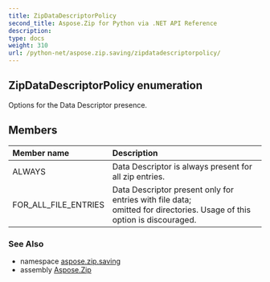 ```yaml
---
title: ZipDataDescriptorPolicy
second_title: Aspose.Zip for Python via .NET API Reference
description: 
type: docs
weight: 310
url: /python-net/aspose.zip.saving/zipdatadescriptorpolicy/
---
```


## ZipDataDescriptorPolicy enumeration

Options for the Data Descriptor presence.

## Members
| Member name | Description |
| :- | :- |
|ALWAYS|Data Descriptor is always present for all zip entries.|
|FOR_ALL_FILE_ENTRIES|Data Descriptor present only for entries with file data; <br/>            omitted for directories. Usage of this option is discouraged.|

### See Also

* namespace [aspose.zip.saving](/zip/python-net/aspose.zip.saving/)
* assembly [Aspose.Zip](/zip/python-net/)

